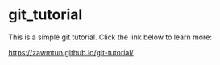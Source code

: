 # git_tutorial
This is a simple git tutorial. Click the link below to learn more:  

https://zawmtun.github.io/git-tutorial/